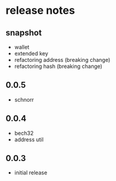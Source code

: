 # release notes

## snapshot
- wallet
- extended key
- refactoring address (breaking change)
- refactoring hash (breaking change)

## 0.0.5
- schnorr

## 0.0.4
- bech32
- address util 

## 0.0.3
- initial release
